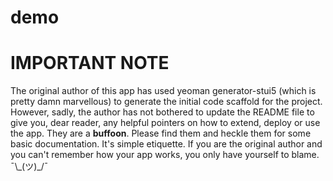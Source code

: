 # demo

# IMPORTANT NOTE
The original author of this app has used yeoman generator-stui5 (which is pretty damn marvellous) to generate the initial code scaffold for the project. However, sadly, the author has not bothered to update the README file to give you, dear reader, any helpful pointers on how to extend, deploy or use the app. They are a **buffoon**. Please find them and heckle them for some basic documentation. It's simple etiquette. If you are the original author and you can't remember how your app works, you only have yourself to blame. ¯\\\_(ツ)\_/¯
